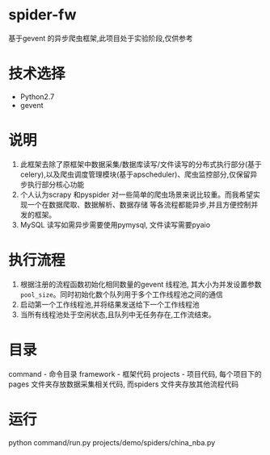 # spider-fw
基于gevent 的异步爬虫框架,此项目处于实验阶段,仅供参考

# 技术选择
* Python2.7
* gevent

# 说明
1. 此框架去除了原框架中数据采集/数据库读写/文件读写的分布式执行部分(基于celery),以及爬虫调度管理模块(基于apscheduler)、爬虫监控部分,仅保留异步执行部分核心功能
2. 个人认为scrapy 和pyspider 对一些简单的爬虫场景来说比较重。而我希望实现一个在数据爬取、数据解析、数据存储 等各流程都能异步,并且方便控制并发的框架。
3. MySQL 读写如需异步需要使用pymysql, 文件读写需要pyaio

# 执行流程
1. 根据注册的流程函数初始化相同数量的gevent 线程池, 其大小为并发设置参数`pool_size`。同时初始化数个队列用于多个工作线程池之间的通信
2. 启动第一个工作线程池,并将结果发送给下一个工作线程池
3. 当所有线程池处于空闲状态,且队列中无任务存在,工作流结束。

# 目录
command - 命令目录
framework - 框架代码
projects - 项目代码, 每个项目下的pages 文件夹存放数据采集相关代码, 而spiders 文件夹存放其他流程代码

# 运行
python command/run.py projects/demo/spiders/china_nba.py


